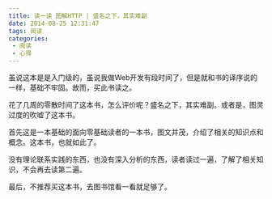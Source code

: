 ```yaml
---
title: 读一读 图解HTTP | 盛名之下，其实难副
date: 2014-08-25 12:31:47
tags: 阅读
categories: 
 - 阅读
 - 心得
---
```

虽说这本是是入门级的，虽说我做Web开发有段时间了，但是就和书的译序说的一样，基础不牢固。故而，买此书读之。

花了几周的零散时间了这本书，怎么评价呢？盛名之下，其实难副。或者是，图灵过度的吹嘘了这本书。

首先这是一本基础的面向零基础读者的一本书，图文并茂，介绍了相关的知识点和概念。这本书，也就如此了。

没有理论联系实践的东西，也没有深入分析的东西，读者读过一遍，了解了相关知识，不会再去读第二遍。

最后，不推荐买这本书，去图书馆看一看就足够了。